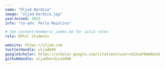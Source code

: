 ```yaml
---
name: "Uljad Berdica"
image: "uljad-berdica.jpg"
yearJoined: 2023
info: "Co-adv: Perla Maiolino"

# See content/members/_index.md for valid roles
role: DPhil Students

website: https://uljad.com
twitterHandle: uljadb99
googleScholar: https://scholar.google.com/citations?user=GS2oaF0AAAAJ&hl=en&oi=ao
githubHandle: uljadberdica1000
---
```

